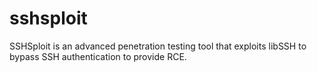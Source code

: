 # sshsploit
SSHSploit is an advanced penetration testing tool that exploits libSSH to bypass SSH authentication to provide RCE.
